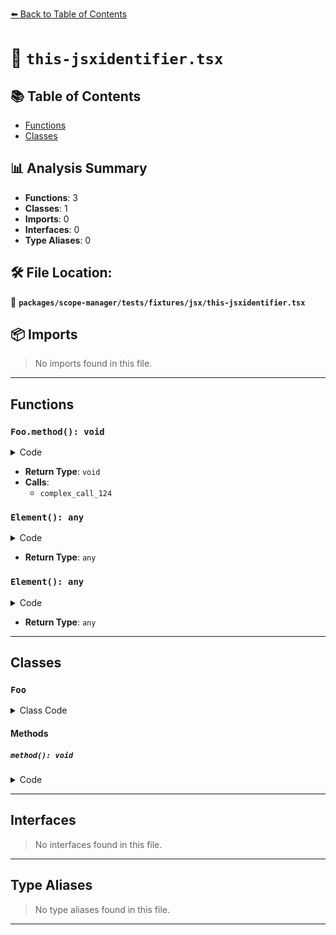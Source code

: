 [⬅️ Back to Table of Contents](../../../../../index.md)

# 📄 `this-jsxidentifier.tsx`

## 📚 Table of Contents

- [Functions](#functions)
- [Classes](#classes)

## 📊 Analysis Summary

- **Functions**: 3
- **Classes**: 1
- **Imports**: 0
- **Interfaces**: 0
- **Type Aliases**: 0

## 🛠️ File Location:
📂 **`packages/scope-manager/tests/fixtures/jsx/this-jsxidentifier.tsx`**

## 📦 Imports

> No imports found in this file.


---

## Functions

### `Foo.method(): void`

<details><summary>Code</summary>

```ts
method() {
    <this.foo />;
    (<Div.Element />)(<this />);
  }
```
</details>

- **Return Type**: `void`
- **Calls**:
  - `complex_call_124`
### `Element(): any`

<details><summary>Code</summary>

```ts
() => <div />
```
</details>

- **Return Type**: `any`
### `Element(): any`

<details><summary>Code</summary>

```ts
() => <div />
```
</details>

- **Return Type**: `any`

---

## Classes

### `Foo`

<details><summary>Class Code</summary>

```ts
class Foo {
  foo: any;
  Div = {
    Element: () => <div />,
  };
  method() {
    <this.foo />;
    (<Div.Element />)(<this />);
  }
}
```
</details>

#### Methods

##### `method(): void`

<details><summary>Code</summary>

```ts
method() {
    <this.foo />;
    (<Div.Element />)(<this />);
  }
```
</details>


---

## Interfaces

> No interfaces found in this file.


---

## Type Aliases

> No type aliases found in this file.


---